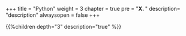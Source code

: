 +++
title = "Python"
weight = 3
chapter = true
pre = "<b>X. </b>"
description= "description"
alwaysopen = false
+++

{{%children depth="3" description="true" %}}
